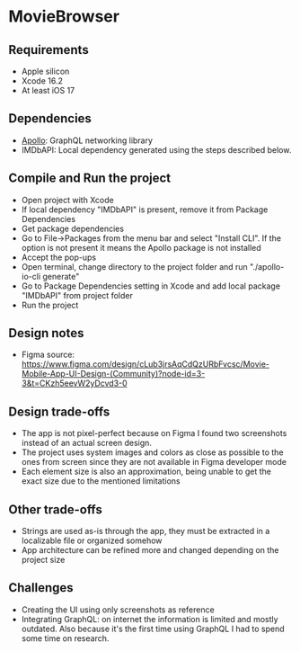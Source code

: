 # MovieBrowser

## Requirements
* Apple silicon
* Xcode 16.2
* At least iOS 17

## Dependencies
* [Apollo](https://github.com/apollographql/apollo-ios.git): GraphQL networking library
* IMDbAPI: Local dependency generated using the steps described below.

## Compile and Run the project
* Open project with Xcode
* If local dependency "IMDbAPI" is present, remove it from Package Dependencies
* Get package dependencies
* Go to File->Packages from the menu bar and select "Install CLI". If the option is not present it means the Apollo package is not installed
* Accept the pop-ups
* Open terminal, change directory to the project folder and run "./apollo-io-cli generate"
* Go to Package Dependencies setting in Xcode and add local package "IMDbAPI" from project folder
* Run the project

## Design notes
* Figma source: https://www.figma.com/design/cLub3jrsAqCdQzURbFvcsc/Movie-Mobile-App-UI-Design-(Community)?node-id=3-3&t=CKzh5eevW2yDcvd3-0

## Design trade-offs
* The app is not pixel-perfect because on Figma I found two screenshots instead of an actual screen design. 
* The project uses system images and colors as close as possible to the ones from screen since they are not available in Figma developer mode
* Each element size is also an approximation, being unable to get the exact size due to the mentioned limitations

## Other trade-offs
* Strings are used as-is through the app, they must be extracted in a localizable file or organized somehow
* App architecture can be refined more and changed depending on the project size

## Challenges
* Creating the UI using only screenshots as reference
* Integrating GraphQL: on internet the information is limited and mostly outdated. Also because it's the first time using GraphQL I had to spend some time on research.

